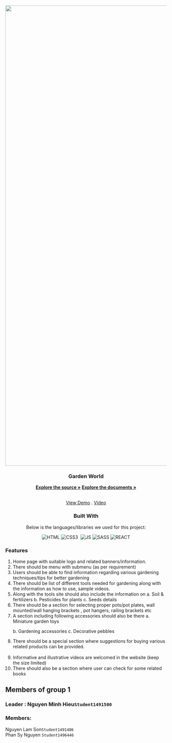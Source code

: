 <a  name="readme-top"></a>
  
<!-- GRACIOUS GARMENTS -->

<br  />

<div  align="center">


<img width="1439" alt="Screenshot 2023-11-14 at 08 46 21" src="https://github.com/lamson098/gardenwolrd/assets/145956509/a2fdfb3e-2487-4aac-bd69-9968b3dae199">


</a>

  

<h3  align="center">Garden World</h3>
  
  <a  href="https://github.com/MinhHieu0412/gardenworld"><strong>Explore the source »</strong></a>
  <a  href="https://github.com/MinhHieu0412/gardenworld/tree/master/document" target="_blank"><strong>Explore the documents »</strong></a>

  <br  /><a  href="https://keen-smakager-bc4acb.netlify.app/" target="_blank">View Demo</a>  . <a  href="#" target="_blank">Video</a>


  ### Built With
  Below is the languages/libraries we used for this project:


  
  

![HTML]&nbsp;![CSS3] &nbsp;![JS]&nbsp;![SASS]&nbsp;![REACT]
<div  align="left">



  
### Features </br>
<ol>
<li>
 Home page with suitable logo and related banners/information.</br>
</li>
<li>
There should be menu with submenu (as per requirement)  </br>
</li>
<li>
Users should be able to find information regarding various gardening
techniques/tips for better gardening</br>
</li>
<li>
There should be list of different tools needed for gardening along with the
information as how to use, sample videos.
</br>
</li>
<li>
Along with the tools site should also include the information on
a. Soil & fertilizers
b. Pesticides for plants
c. Seeds details</br>
</li>
<li>
There should be a section for selecting proper pots/pot plates, wall
mounted/wall hanging brackets , pot hangers, railing brackets etc</br>
</li>
<li>
A section including following accessories should also be there
a. Miniature garden toys

b. Gardening accessories
c. Decorative pebbles</br>
</li>
<li>
There should be a special section where suggestions for buying various
related products can be provided.</li></br>
<li>
Informative and illustrative videos are welcomed in the website (keep the size
limited)</br>
</li>
<li>
There should also be a section where user can check for some related books</br>
</li>
</ol>

 ## Members of group 1
 ### Leader : Nguyen Minh Hieu`Student1491500`
### Members:
Nguyen Lam Son`Student1491486` </br>
Phan Sy Nguyen `Student1496446` </br>


















[HTML]:https://img.shields.io/badge/HTML5-E34F26?style=for-the-badge&logo=html5&logoColor=white
[CSS3]:https://img.shields.io/badge/CSS3-1572B6?style=for-the-badge&logo=css3&logoColor=white
[JS]:https://img.shields.io/badge/JavaScript-F7DF1E?style=for-the-badge&logo=javascript&logoColor=black
[SASS]:https://img.shields.io/badge/Sass-CC6699?style=for-the-badge&logo=sass&logoColor=white
[REACT]:https://img.shields.io/badge/React-20232A?style=for-the-badge&logo=react&logoColor=61DAFBgit 
